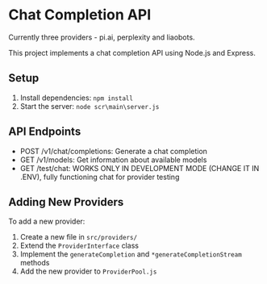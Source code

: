 # Chat Completion API

Currently three providers - pi.ai, perplexity and liaobots.

This project implements a chat completion API using Node.js and Express.

## Setup

1. Install dependencies: `npm install`
2. Start the server: `node scr\main\server.js`

## API Endpoints

- POST /v1/chat/completions: Generate a chat completion
- GET /v1/models: Get information about available models
- GET /test/chat: WORKS ONLY IN DEVELOPMENT MODE (CHANGE IT IN .ENV), fully functioning chat for provider testing

## Adding New Providers

To add a new provider:
1. Create a new file in `src/providers/`
2. Extend the `ProviderInterface` class
3. Implement the `generateCompletion` and `*generateCompletionStream` methods
4. Add the new provider to `ProviderPool.js`
